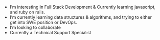- I’m interesting in Full Stack Development & Currently learning javascript, and ruby on rails. 
- I’m currently learning data structures & algorithms, and trying to either get into SWE position or DevOps. 
- I’m looking to collaborate 
- Currently a Technical Support Specialist 

<!---
MidnightBleauu/MidnightBleauu is a ✨ special ✨ repository because its `README.md` (this file) appears on your GitHub profile.
You can click the Preview link to take a look at your changes.
--->

